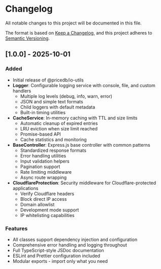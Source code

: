 # Changelog

All notable changes to this project will be documented in this file.

The format is based on [Keep a Changelog](https://keepachangelog.com/en/1.0.0/),
and this project adheres to [Semantic Versioning](https://semver.org/spec/v2.0.0.html).

## [1.0.0] - 2025-10-01

### Added

- Initial release of @pricedb/io-utils
- **Logger**: Configurable logging service with console, file, and custom handlers
  - Multiple log levels (debug, info, warn, error)
  - JSON and simple text formats
  - Child loggers with default metadata
  - Built-in timing utilities
- **CacheService**: In-memory caching with TTL and size limits
  - Automatic cleanup of expired entries
  - LRU eviction when size limit reached
  - Promise-based API
  - Cache statistics and monitoring
- **BaseController**: Express.js base controller with common patterns
  - Standardized response formats
  - Error handling utilities
  - Input validation helpers
  - Pagination support
  - Rate limiting middleware
  - Async route wrapping
- **CloudflareProtection**: Security middleware for Cloudflare-protected applications
  - Verify Cloudflare headers
  - Block direct IP access
  - Domain allowlist
  - Development mode support
  - IP whitelisting capabilities

### Features

- All classes support dependency injection and configuration
- Comprehensive error handling and logging throughout
- Full TypeScript-style JSDoc documentation
- ESLint and Prettier configuration included
- Modular exports - import only what you need